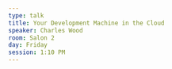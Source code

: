 ```yaml
---
type: talk
title: Your Development Machine in the Cloud
speaker: Charles Wood
room: Salon 2
day: Friday
session: 1:10 PM
---
```

